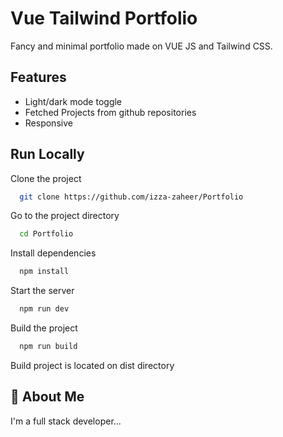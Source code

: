 # Vue Tailwind Portfolio

Fancy and minimal portfolio made on VUE JS and Tailwind CSS.

## Features

- Light/dark mode toggle
- Fetched Projects from github repositories
- Responsive

## Run Locally

Clone the project

```bash
  git clone https://github.com/izza-zaheer/Portfolio
```

Go to the project directory

```bash
  cd Portfolio
```

Install dependencies

```bash
  npm install
```

Start the server

```bash
  npm run dev
```

Build the project

```bash
  npm run build
```

Build project is located on dist directory

<!-- ## Screenshots -->

<!-- ![Home Page - Dark Mode](https://user-images.githubusercontent.com/88402075/235314265-6fa9c022-7061-44c2-8087-17d2b673570f.png)

![About Page - Dark Mode](https://user-images.githubusercontent.com/88402075/235314266-b51998c9-f036-4fb0-883b-13afd6329e54.png)

![Project Page - Dark Mode](https://user-images.githubusercontent.com/88402075/235314268-ed686a64-75c1-4aaa-807c-fedb6687e449.png)

![Home Page - Light Mode](https://user-images.githubusercontent.com/88402075/235314269-a7ec5d07-7a75-4a78-a743-644877c3e0da.png)

![About Page - Light Mode](https://user-images.githubusercontent.com/88402075/235314271-323a14b1-fa17-4474-8527-b139fee9b5f7.png)

![Project Page - Light Mode](https://user-images.githubusercontent.com/88402075/235314262-57c48c9e-9200-48c1-8b54-ec5794811b7b.png) -->

## 🚀 About Me

I'm a full stack developer...

<!-- ## 🔗 Links

[![portfolio](https://img.shields.io/badge/my_portfolio-000?style=for-the-badge&logo=ko-fi&logoColor=white)](https://saileshrijal.com.np/)

[![linkedin](https://img.shields.io/badge/linkedin-0A66C2?style=for-the-badge&logo=linkedin&logoColor=white)](https://www.linkedin.com/in/saileshrijal/)

## Demo

Link: https://saileshrijal.com.np/ -->
